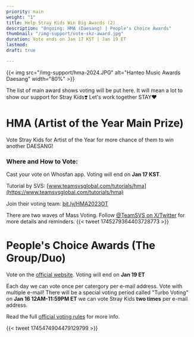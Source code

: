 ```yaml
---
priority: main
weight: "1"
title: Help Stray Kids Win Big Awards (2)
description: "Ongoing: HMA (Daesang) | People's Choice Awards"
thumbnail: "/img-support/vote-skz-award.jpg"
duration: Vote ends on Jan 17 KST | Jan 19 ET
lastmod: 
draft: true

---
```

{{< img src="/img-support/hma-2024.JPG" alt="Hanteo Music Awards Daesang" width="80%" >}}

The list of main award shows voting will be put here. It will mean a lot to show our support for Stray Kids❣️ Let's work together STAY❤️

# HMA (Artist of the Year Main Prize)

Vote Stray Kids for Artist of the Year for more chance of them to win another DAESANG! 

### Where and How to Vote:

Cast your vote on Whosfan app. Voting will end on **Jan 17 KST**.

Tutorial by SVS: [www.teamsvsglobal.com/tutorials/hma](https://www.teamsvsglobal.com/tutorials/hma)

Join their voting team: [bit.ly/HMA2023OT](bit.ly/HMA2023OT)

There are two waves of Mass Voting. Follow [@TeamSVS on X/Twitter](https://twitter.com/TeamSVS) for more details and reminders.
{{< tweet 1745279364403728773 >}}

# People's Choice Awards (The Group/Duo)

Vote on the [official website](https://www.votepca.com/music/the-groupduo). Voting will end on **Jan 19 ET**

Each day we can vote once per catergory per e-mail address. Vote with multiple e-mail! There will be a special voting period called "Turbo Voting" on **Jan 16 12AM-11:59PM ET** we can vote Stray Kids **two times** per e-mail address.

Read the full [official voting rules](https://www.votepca.com/rules) for more info.

{{< tweet 1745474904479129799 >}}
